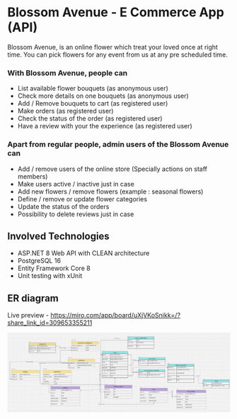 # Blossom Avenue - E Commerce App (API)

Blossom Avenue, is an online flower which treat your loved once at right time. You can pick flowers for any event from us at any pre scheduled time.

### With Blossom Avenue, people can

- List available flower bouquets (as anonymous user)
- Check more details on one bouquets (as anonymous user)
- Add / Remove bouquets to cart (as registered user)
- Make orders (as registered user)
- Check the status of the order (as registered user)
- Have a review with your the experience (as registered user)

### Apart from regular people, admin users of the Blossom Avenue can

- Add / remove users of the online store (Specially actions on staff members)
- Make users active / inactive just in case
- Add new flowers / remove flowers (example : seasonal flowers)
- Define / remove or update flower categories
- Update the status of the orders
- Possibility to delete reviews just in case

## Involved Technologies

- ASP.NET 8 Web API with CLEAN architecture
- PostgreSQL 16
- Entity Framework Core 8
- Unit testing with xUnit


## ER diagram

Live preview - https://miro.com/app/board/uXjVKoSnikk=/?share_link_id=309653355211

![alt text](erd.png)